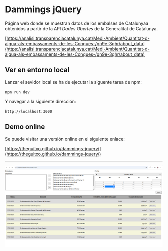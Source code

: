 # Dammings jQuery

Página web donde se muestran datos de los embalses de Catalunyaa obtenidos a partir de la API _Dades Obertes_ de la Generalitat de Catalunya.

[https://analisi.transparenciacatalunya.cat/Medi-Ambient/Quantitat-d-aigua-als-embassaments-de-les-Conques-/gn9e-3qhr/about_data](https://analisi.transparenciacatalunya.cat/Medi-Ambient/Quantitat-d-aigua-als-embassaments-de-les-Conques-/gn9e-3qhr/about_data)

## Ver en entorno local

Lanzar el sevidor local se ha de ejecutar la siguente tarea de npm:

`npm run dev`

Y navegar a la siguiente dirección:

`http://localhost:3000`

## Demo online

Se puede visitar una versión online en el siguiente enlace:

[https://theguitxo.github.io/dammings-jquery/](https://theguitxo.github.io/dammings-jquery/)

---

![Screenshot](/screenshot.png)
